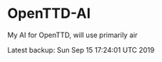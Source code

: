 # OpenTTD-AI
My AI for OpenTTD, will use primarily air

Latest backup: Sun Sep 15 17:24:01 UTC 2019
